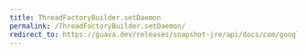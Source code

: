 ```yaml
---
title: ThreadFactoryBuilder.setDaemon
permalink: /ThreadFactoryBuilder.setDaemon/
redirect_to: https://guava.dev/releases/snapshot-jre/api/docs/com/google/common/util/concurrent/ThreadFactoryBuilder.html#setDaemon-boolean-
---
```

